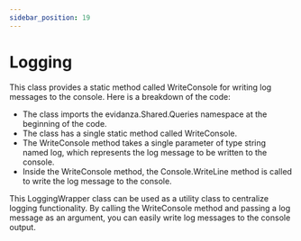 ```yaml
---
sidebar_position: 19
---
```

# Logging

This class provides a static method called WriteConsole for writing log messages to the console.
Here is a breakdown of the code:

- The class imports the evidanza.Shared.Queries namespace at the beginning of the code.
- The class has a single static method called WriteConsole.
- The WriteConsole method takes a single parameter of type string named log, which represents the log message to be written to the console.
- Inside the WriteConsole method, the Console.WriteLine method is called to write the log message to the console.

This LoggingWrapper class can be used as a utility class to centralize logging functionality. By calling the WriteConsole method and passing a log message as an argument, you can easily write log messages to the console output.
